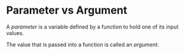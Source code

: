 # Parameter vs Argument

A *parameter* is a variable defined by a function to hold one of its input values.

The value that is passed into a function is called an *argument*.